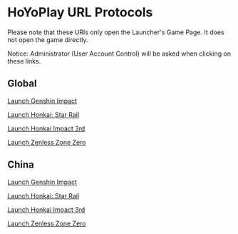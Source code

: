 # HoYoPlay URL Protocols

Please note that these URIs only open the Launcher's Game Page. It does not open the game directly.

Notice: Administrator (User Account Control) will be asked when clicking on these links.

## Global

[Launch Genshin Impact](hyp-global://launchgame?gamebiz=hk4e_global)

[Launch Honkai: Star Rail](hyp-global://launchgame?gamebiz=hkrpg_global)

[Launch Honkai Impact 3rd](hyp-global://launchgame?gamebiz=bh3_global)

[Launch Zenless Zone Zero](hyp-global://launchgame?gamebiz=nap_global)

## China

[Launch Genshin Impact](hyp-cn://launchgame?gamebiz=hk4e_cn)

[Launch Honkai: Star Rail](hyp-cnl://launchgame?gamebiz=hkrpg_cn)

[Launch Honkai Impact 3rd](hyp-cn://launchgame?gamebiz=bh3_cn)

[Launch Zenless Zone Zero](hyp-cn://launchgame?gamebiz=nap_cn)
